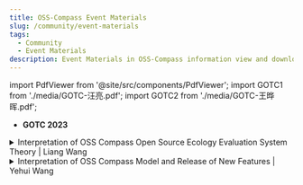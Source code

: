 ```yaml
---
title: OSS-Compass Event Materials
slug: /community/event-materials
tags:
  - Community
  - Event Materials
description: Event Materials in OSS-Compass information view and download
---
```


import PdfViewer from '@site/src/components/PdfViewer';
import GOTC1 from './media/GOTC-汪亮.pdf';
import GOTC2 from './media/GOTC-王晔晖.pdf';

- **GOTC 2023**

<details>
<summary>Interpretation of OSS Compass Open Source Ecology Evaluation System Theory | Liang Wang</summary>
&ensp;&ensp;<a target="\_blank" href={GOTC1} download="GOTC-汪亮.pdf">Download</a>
<PdfViewer pdfUrl={GOTC1} />
</details>

<details>
<summary>Interpretation of OSS Compass Model and Release of New Features | Yehui Wang</summary>
&ensp;&ensp;<a target="\_blank" href={GOTC2} download="GOTC-王晔晖.pdf">Download</a>
<PdfViewer pdfUrl={GOTC2} />
</details>

